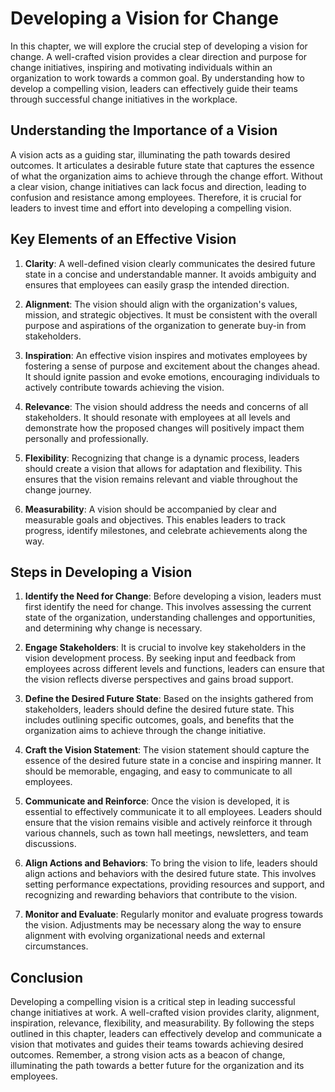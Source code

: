 # Developing a Vision for Change

In this chapter, we will explore the crucial step of developing a vision for change. A well-crafted vision provides a clear direction and purpose for change initiatives, inspiring and motivating individuals within an organization to work towards a common goal. By understanding how to develop a compelling vision, leaders can effectively guide their teams through successful change initiatives in the workplace.

## Understanding the Importance of a Vision

A vision acts as a guiding star, illuminating the path towards desired outcomes. It articulates a desirable future state that captures the essence of what the organization aims to achieve through the change effort. Without a clear vision, change initiatives can lack focus and direction, leading to confusion and resistance among employees. Therefore, it is crucial for leaders to invest time and effort into developing a compelling vision.

## Key Elements of an Effective Vision

1. **Clarity**: A well-defined vision clearly communicates the desired future state in a concise and understandable manner. It avoids ambiguity and ensures that employees can easily grasp the intended direction.
    
2. **Alignment**: The vision should align with the organization's values, mission, and strategic objectives. It must be consistent with the overall purpose and aspirations of the organization to generate buy-in from stakeholders.
    
3. **Inspiration**: An effective vision inspires and motivates employees by fostering a sense of purpose and excitement about the changes ahead. It should ignite passion and evoke emotions, encouraging individuals to actively contribute towards achieving the vision.
    
4. **Relevance**: The vision should address the needs and concerns of all stakeholders. It should resonate with employees at all levels and demonstrate how the proposed changes will positively impact them personally and professionally.
    
5. **Flexibility**: Recognizing that change is a dynamic process, leaders should create a vision that allows for adaptation and flexibility. This ensures that the vision remains relevant and viable throughout the change journey.
    
6. **Measurability**: A vision should be accompanied by clear and measurable goals and objectives. This enables leaders to track progress, identify milestones, and celebrate achievements along the way.
    

## Steps in Developing a Vision

1. **Identify the Need for Change**: Before developing a vision, leaders must first identify the need for change. This involves assessing the current state of the organization, understanding challenges and opportunities, and determining why change is necessary.
    
2. **Engage Stakeholders**: It is crucial to involve key stakeholders in the vision development process. By seeking input and feedback from employees across different levels and functions, leaders can ensure that the vision reflects diverse perspectives and gains broad support.
    
3. **Define the Desired Future State**: Based on the insights gathered from stakeholders, leaders should define the desired future state. This includes outlining specific outcomes, goals, and benefits that the organization aims to achieve through the change initiative.
    
4. **Craft the Vision Statement**: The vision statement should capture the essence of the desired future state in a concise and inspiring manner. It should be memorable, engaging, and easy to communicate to all employees.
    
5. **Communicate and Reinforce**: Once the vision is developed, it is essential to effectively communicate it to all employees. Leaders should ensure that the vision remains visible and actively reinforce it through various channels, such as town hall meetings, newsletters, and team discussions.
    
6. **Align Actions and Behaviors**: To bring the vision to life, leaders should align actions and behaviors with the desired future state. This involves setting performance expectations, providing resources and support, and recognizing and rewarding behaviors that contribute to the vision.
    
7. **Monitor and Evaluate**: Regularly monitor and evaluate progress towards the vision. Adjustments may be necessary along the way to ensure alignment with evolving organizational needs and external circumstances.
    

## Conclusion

Developing a compelling vision is a critical step in leading successful change initiatives at work. A well-crafted vision provides clarity, alignment, inspiration, relevance, flexibility, and measurability. By following the steps outlined in this chapter, leaders can effectively develop and communicate a vision that motivates and guides their teams towards achieving desired outcomes. Remember, a strong vision acts as a beacon of change, illuminating the path towards a better future for the organization and its employees.
